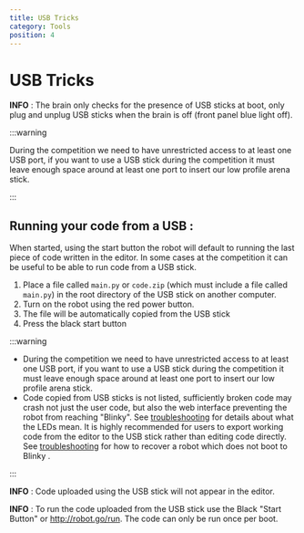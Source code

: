 ```yaml
---
title: USB Tricks
category: Tools
position: 4
---
```

# USB Tricks

**INFO** : The brain only checks for the presence of USB sticks at boot, only plug and unplug USB sticks when the brain is off (front panel blue light off).

:::warning  

During the competition we need to have unrestricted access to at least one USB port, if you want to use a USB stick during the competition it must leave enough space around at least one port to insert our low profile arena stick.

:::

## **Running your code from a USB :**

When started, using the start button the robot will default to running the last piece of code written in the editor. In some cases at the competition it can be useful to be able to run code from a USB stick.

1. Place a file called `main.py` or `code.zip` (which must include a file called `main.py`) in the root directory of the USB stick on another computer.
2. Turn on the robot using the red power button.
3. The file will be automatically copied from the USB stick
4. Press the black start button

:::warning  

* During the competition we need to have unrestricted access to at least one USB port, if you want to use a USB stick during the competition it must leave enough space around at least one port to insert our low profile arena stick.
* Code copied from USB sticks is not listed, sufficiently broken code may crash not just the user code, but also the web interface preventing the robot from reaching "Blinky". See [troubleshooting](https://hr-robocon.org/docs/troubleshooting.html#troubleshooting) for details about what the LEDs mean. It is highly recommended for users to export working code from the editor to the USB stick rather than editing code directly. See [troubleshooting]((https://hr-robocon.org/docs/troubleshooting.html#the-brainbox-appears-to-power-up-but-i-can-t-connect-to-the-website-and-the-blue-led-lights-but-never-starts-flashing).) for how to recover a robot which does not boot to Blinky .

:::



**INFO** : Code uploaded using the USB stick will not appear in the editor.

**INFO** : To run the code uploaded from the USB stick use the Black "Start Button" or http://robot.go/run. The code can only be run once per boot.
